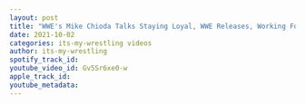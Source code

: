 ```yaml
---
layout: post
title: "WWE's Mike Chioda Talks Staying Loyal, WWE Releases, Working For AEW, The Rock & More"
date: 2021-10-02
categories: its-my-wrestling videos
author: its-my-wrestling
spotify_track_id: 
youtube_video_id: Gv5Sr6xe0-w
apple_track_id: 
youtube_metadata: 
---
```


